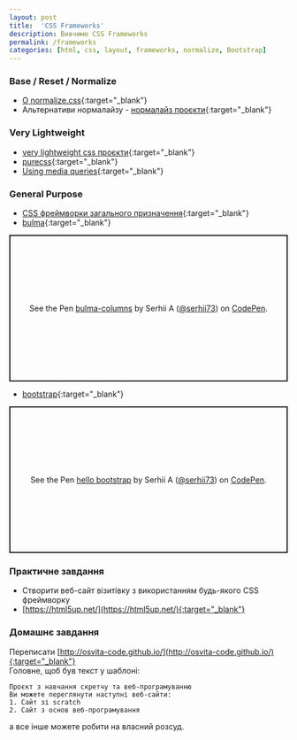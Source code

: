 ```yaml
---
layout: post
title:  'CSS Frameworks'
description: Вивчимо CSS Frameworks
permalink: /frameworks
categories: [html, css, layout, frameworks, normalize, Bootstrap]
---
```


### Base / Reset / Normalize

* [О normalize.css](https://htmlacademy.ru/blog/useful/css/about-normalize-css){:target="_blank"}    
* Альтернативи нормалайзу - [нормалайз проєкти](https://github.com/osvita-code/awesome-css-frameworks#base--reset--normalize){:target="_blank"}

### Very Lightweight

* [very lightweight css проєкти](https://github.com/osvita-code/awesome-css-frameworks#very-lightweight){:target="_blank"}
* [purecss](https://purecss.io/start/){:target="_blank"}
* [Using media queries](https://developer.mozilla.org/ru/docs/Web/CSS/Media_Queries/Using_media_queries){:target="_blank"}

### General Purpose

* [CSS фреймворки загального призначення](https://github.com/osvita-code/awesome-css-frameworks#general-purpose){:target="_blank"}
* [bulma](https://bulma.io/){:target="_blank"}

<p class="codepen" data-height="265" data-theme-id="dark" data-default-tab="html,result" data-user="serhii73" data-slug-hash="YzPpwzP" style="height: 265px; box-sizing: border-box; display: flex; align-items: center; justify-content: center; border: 2px solid; margin: 1em 0; padding: 1em;"
    data-pen-title="bulma-columns">
    <span>See the Pen <a href="https://codepen.io/serhii73/pen/YzPpwzP">
  bulma-columns</a> by Serhii A (<a href="https://codepen.io/serhii73">@serhii73</a>)
  on <a href="https://codepen.io">CodePen</a>.</span>
</p>

* [bootstrap](https://getbootstrap.com/){:target="_blank"}

<p class="codepen" data-height="265" data-theme-id="dark" data-default-tab="html,result" data-user="serhii73" data-slug-hash="LYEbNVx" style="height: 265px; box-sizing: border-box; display: flex; align-items: center; justify-content: center; border: 2px solid; margin: 1em 0; padding: 1em;"
    data-pen-title="hello bootstrap">
    <span>See the Pen <a href="https://codepen.io/serhii73/pen/LYEbNVx">
    hello bootstrap</a> by Serhii A (<a href="https://codepen.io/serhii73">@serhii73</a>)
    on <a href="https://codepen.io">CodePen</a>.</span>
</p>
<script async src="https://static.codepen.io/assets/embed/ei.js"></script>

### Практичне завдання

* Створити веб-сайт візитівку з використанням будь-якого CSS фреймворку
* [https://html5up.net/](https://html5up.net/){:target="_blank"}

### Домашнє завдання
Переписати [http://osvita-code.github.io/](http://osvita-code.github.io/){:target="_blank"}    
Головне, щоб був текст у шаблоні:
```
Проєкт з навчання скретчу та веб-програмуванню
Ви можете переглянути наступні веб-сайти:
1. Сайт зі scratch
2. Сайт з основ веб-програмування
```
а все інше можете робити на власний розсуд.

